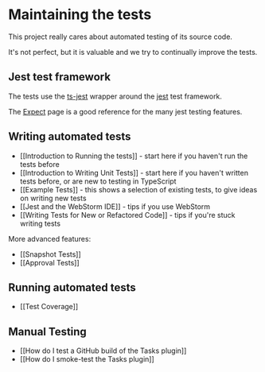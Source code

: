 # Maintaining the tests

This project really cares about automated testing of its source code.

It's not perfect, but it is valuable and we try to continually improve the tests.

## Jest test framework

The tests use the [ts-jest](https://www.npmjs.com/package/ts-jest) wrapper around the
[jest](https://jestjs.io) test framework.

The [Expect](https://jestjs.io/docs/expect) page is a good reference for the many jest testing features.

## Writing automated tests

- [[Introduction to Running the tests]] - start here if you haven't run the tests before
- [[Introduction to Writing Unit Tests]] - start here if you haven't written tests before, or are new to testing in TypeScript
- [[Example Tests]] - this shows a selection of existing tests, to give ideas on writing new tests
- [[Jest and the WebStorm IDE]] - tips if you use WebStorm
- [[Writing Tests for New or Refactored Code]] - tips if you're stuck writing tests

More advanced features:

- [[Snapshot Tests]]
- [[Approval Tests]]

## Running automated tests

- [[Test Coverage]]

## Manual Testing

- [[How do I test a GitHub build of the Tasks plugin]]
- [[How do I smoke-test the Tasks plugin]]
